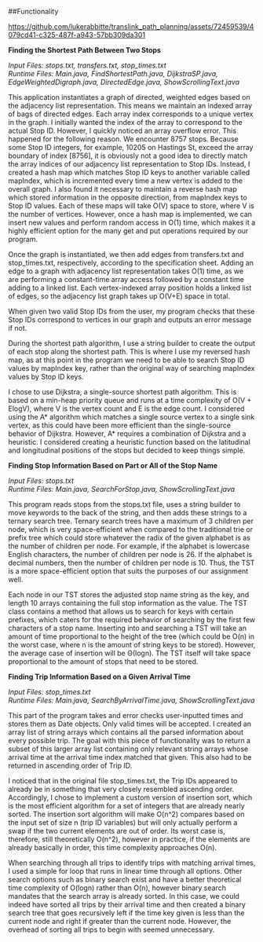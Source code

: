 ##Functionality

https://github.com/lukerabbitte/translink_path_planning/assets/72459539/4079cd41-c325-487f-a943-57bb309da301

**Finding the Shortest Path Between Two Stops**

*Input Files: stops.txt, transfers.txt, stop_times.txt*  
*Runtime Files: Main.java, FindShortestPath.java, DijkstraSP.java, EdgeWeightedDigraph.java, DirectedEdge.java, ShowScrollingText.java*

This application instantiates a graph of directed, weighted edges based on the adjacency list representation. This means we maintain an indexed array of bags of directed edges. Each array index corresponds to a unique vertex in the graph. I initially wanted the index of the array to correspond to the actual Stop ID. However, I quickly noticed an array overflow error. This happened for the following reason. We encounter 8757 stops. Because some Stop ID integers, for example, 10205 on Hastings St, exceed the array boundary of index [8756], it is obviously not a good idea to directly match the array indices of our adjacency list representation to Stop IDs. Instead, I created a hash map which matches Stop ID keys to another variable called mapIndex, which is incremented every time a new vertex is added to the overall graph. I also found it necessary to maintain a reverse hash map which stored information in the opposite direction, from mapIndex keys to Stop ID values. Each of these maps will take O(V) space to store, where V is the number of vertices. However, once a hash map is implemented, we can insert new values and perform random access in O(1) time, which makes it a highly efficient option for the many get and put operations required by our program.

Once the graph is instantiated, we then add edges from transfers.txt and stop_times.txt, respectively, according to the specification sheet. Adding an edge to a graph with adjacency list representation takes O(1) time, as we are performing a constant-time array access followed by a constant time adding to a linked list. Each vertex-indexed array position holds a linked list of edges, so the adjacency list graph takes up O(V+E) space in total.

When given two valid Stop IDs from the user, my program checks that these Stop IDs correspond to vertices in our graph and outputs an error message if not.

During the shortest path algorithm, I use a string builder to create the output of each stop along the shortest path. This is where I use my reversed hash map, as at this point in the program we need to be able to search Stop ID values by mapIndex key, rather than the original way of searching mapIndex values by Stop ID keys.

I chose to use Dijkstra, a single-source shortest path algorithm. This is based on a min-heap priority queue and runs at a time complexity of O(V + ElogV), where V is the vertex count and E is the edge count. I considered using the A* algorithm which matches a single source vertex to a single sink vertex, as this could have been more efficient than the single-source behavior of Dijkstra. However, A* requires a combination of Dijkstra and a heuristic. I considered creating a heuristic function based on the latitudinal and longitudinal positions of the stops but decided to keep things simple.

**Finding Stop Information Based on Part or All of the Stop Name**

*Input Files: stops.txt*  
*Runtime Files: Main.java, SearchForStop.java, ShowScrollingText.java*

This program reads stops from the stops.txt file, uses a string builder to move keywords to the back of the string, and then adds these strings to a ternary search tree. Ternary search trees have a maximum of 3 children per node, which is very space-efficient when compared to the traditional trie or prefix tree which could store whatever the radix of the given alphabet is as the number of children per node. For example, if the alphabet is lowercase English characters, the number of children per node is 26. If the alphabet is decimal numbers, then the number of children per node is 10. Thus, the TST is a more space-efficient option that suits the purposes of our assignment well.

Each node in our TST stores the adjusted stop name string as the key, and length 10 arrays containing the full stop information as the value. The TST class contains a method that allows us to search for keys with certain prefixes, which caters for the required behavior of searching by the first few characters of a stop name. Inserting into and searching a TST will take an amount of time proportional to the height of the tree (which could be O(n) in the worst case, where n is the amount of string keys to be stored). However, the average case of insertion will be Θ(logn). The TST itself will take space proportional to the amount of stops that need to be stored.

**Finding Trip Information Based on a Given Arrival Time**

*Input Files: stop_times.txt*  
*Runtime Files: Main.java, SearchByArrivalTime.java, ShowScrollingText.java*

This part of the program takes and error checks user-inputted times and stores them as Date objects. Only valid times will be accepted. I created an array list of string arrays which contains all the parsed information about every possible trip. The goal with this piece of functionality was to return a subset of this larger array list containing only relevant string arrays whose arrival time at the arrival time index matched that given. This also had to be returned in ascending order of Trip ID.

I noticed that in the original file stop_times.txt, the Trip IDs appeared to already be in something that very closely resembled ascending order. Accordingly, I chose to implement a custom version of insertion sort, which is the most efficient algorithm for a set of integers that are already nearly sorted. The insertion sort algorithm will make O(n^2) compares based on the input set of size n (trip ID variables) but will only actually perform a swap if the two current elements are out of order. Its worst case is, therefore, still theoretically O(n^2), however in practice, if the elements are already basically in order, this time complexity approaches O(n).

When searching through all trips to identify trips with matching arrival times, I used a simple for loop that runs in linear time through all options. Other search options such as binary search exist and have a better theoretical time complexity of O(logn) rather than O(n), however binary search mandates that the search array is already sorted. In this case, we could indeed have sorted all trips by their arrival time and then created a binary search tree that goes recursively left if the time key given is less than the current node and right if greater than the current node. However, the overhead of sorting all trips to begin with seemed unnecessary.

